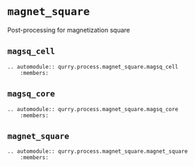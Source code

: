 # `magnet_square`

Post-processing for magnetization square

## `magsq_cell`

```{eval-rst}
.. automodule:: qurry.process.magnet_square.magsq_cell
    :members:
```

## `magsq_core`

```{eval-rst}
.. automodule:: qurry.process.magnet_square.magsq_core
    :members:
```

## `magnet_square`

```{eval-rst}
.. automodule:: qurry.process.magnet_square.magnet_square
    :members:
```

